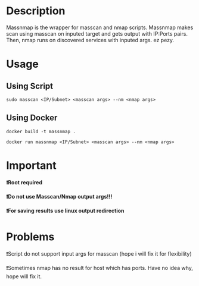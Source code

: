 # Description

Massnmap is the wrapper for masscan and nmap scripts. Massnmap makes scan using masscan on inputed target and gets output with IP:Ports pairs. Then, nmap runs on discovered services with inputed args. ez pezy.


# Usage

## Using Script

```
sudo masscan <IP/Subnet> <masscan args> --nm <nmap args>
```

## Using Docker

```
docker build -t massnmap .  

docker run massnmap <IP/Subnet> <masscan args> --nm <nmap args>
```

# Important

**❗️Root required**

**❗️Do not use Masscan/Nmap output args!!!**

**❗️For saving results use linux output redirection**



# Problems

❗️Script do not support input args for masscan (hope i will fix it for flexibility)

❗️Sometimes nmap has no result for host which has ports. Have no idea why, hope will fix it.
